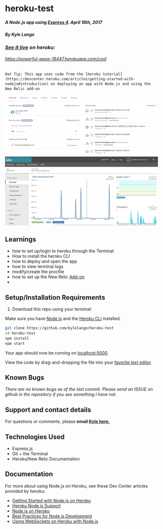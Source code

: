 # heroku-test

##### _A Node.js app using [Express 4](http://expressjs.com/). April 18th, 2017_

##### By _**Kyle Lange**_

### _[See it live](https://powerful-wave-18447.herokuapp.com/cool) on heroku:_

######         https://powerful-wave-18447.herokuapp.com/cool


    Hat Tip: This app uses code from the [heroku tutorial](https://devcenter.heroku.com/articles/getting-started-with-nodejs#introduction) on deploying an app with Node.js and using the New Relic add-on

![screenshot](heroku-screenshot.png)
![screenshot](APM-screenshot.png)


## Learnings

* how to set up/login to heroku through the Terminal
* How to install the heroku CLI
* how to deploy and open the app
* how to view terminal logs
* modify/create the procfile
* how to set up the New Relic [Add-on](https://docs.newrelic.com/docs/agents/nodejs-agent/hosting-services/nodejs-agent-heroku)
*



## Setup/Installation Requirements

1. Download this repo using your terminal:

Make sure you have [Node.js](http://nodejs.org/) and the [Heroku CLI](https://cli.heroku.com/) installed.

```sh
git clone https://github.com/kylelange/heroku-test
cd heroku-test
npm install
npm start
```
Your app should now be running on [localhost:5000](http://localhost:5000/).

View the code by drag-and-dropping the file into your [favorite text editor](https://atom.io)

## Known Bugs

_There are no known bugs as of the last commit. Please send an ISSUE on github in the repository if you see something I have not._

## Support and contact details

For questions or comments, please __email  [Kyle here.](baronsintrees@gmail.com)__

## Technologies Used

* Express.js
* Git + the Terminal
* Heroku/New Relic Documentation

## Documentation

For more about using Node.js on Heroku, see these Dev Center articles provided by heroku:

- [Getting Started with Node.js on Heroku](https://devcenter.heroku.com/articles/getting-started-with-nodejs)
- [Heroku Node.js Support](https://devcenter.heroku.com/articles/nodejs-support)
- [Node.js on Heroku](https://devcenter.heroku.com/categories/nodejs)
- [Best Practices for Node.js Development](https://devcenter.heroku.com/articles/node-best-practices)
- [Using WebSockets on Heroku with Node.js](https://devcenter.heroku.com/articles/node-websockets)
